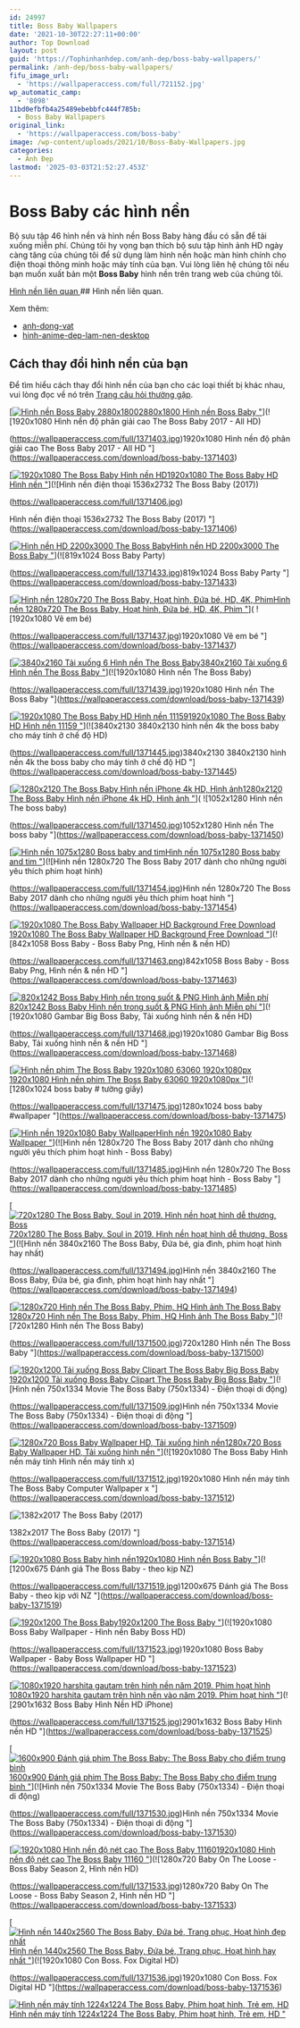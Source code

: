 ```yaml
---
id: 24997
title: Boss Baby Wallpapers
date: '2021-10-30T22:27:11+00:00'
author: Top Download
layout: post
guid: 'https://Tophinhanhdep.com/anh-dep/boss-baby-wallpapers/'
permalink: /anh-dep/boss-baby-wallpapers/
fifu_image_url:
  - 'https://wallpaperaccess.com/full/721152.jpg'
wp_automatic_camp:
  - '8098'
11bd0efbfb4a25489ebebbfc444f785b:
  - Boss Baby Wallpapers
original_link:
  - 'https://wallpaperaccess.com/boss-baby'
image: /wp-content/uploads/2021/10/Boss-Baby-Wallpapers.jpg
categories:
  - Ảnh Đẹp
lastmod: '2025-03-03T21:52:27.453Z'
---
```

# Boss Baby các hình nền

Bộ sưu tập 46 hình nền và hình nền Boss Baby hàng đầu có sẵn để tải xuống miễn phí. Chúng tôi hy vọng bạn thích bộ sưu tập hình ảnh HD ngày càng tăng của chúng tôi để sử dụng làm hình nền hoặc màn hình chính cho điện thoại thông minh hoặc máy tính của bạn. Vui lòng liên hệ chúng tôi nếu bạn muốn xuất bản một **Boss Baby** hình nền trên trang web của chúng tôi.

[Hình nền liên quan ](#related) ## Hình nền liên quan.

   
 Xem thêm:

   
- [anh-dong-vat](https://tophinhanhdep.com/the-gioi-dong-vat/anh-dong-vat/)
- [hinh-anime-dep-lam-nen-desktop](https://tophinhanhdep.com/anh-anime/hinh-anime-dep-lam-nen-desktop/)

## Cách thay đổi hình nền của bạn

Để tìm hiểu cách thay đổi hình nền của bạn cho các loại thiết bị khác nhau, vui lòng đọc về nó trên [Trang câu hỏi thường gặp](https://tophinhanhdep.com/faq/).

  
[[![Hình nền Boss Baby 2880x1800](https://wallpaperaccess.com/full/721152.jpg)2880x1800 Hình nền Boss Baby "](https://wallpaperaccess.com/download/boss-baby-721152)](![1920x1080 Hình nền độ phân giải cao The Boss Baby 2017 - All HD)

(https://wallpaperaccess.com/full/1371403.jpg)1920x1080 Hình nền độ phân giải cao The Boss Baby 2017 - All HD "](https://wallpaperaccess.com/download/boss-baby-1371403)

[[![1920x1080 The Boss Baby Hình nền HD](https://wallpaperaccess.com/full/1371405.jpg)1920x1080 The Boss Baby HD Hình nền "](https://wallpaperaccess.com/download/boss-baby-1371405)](![Hình nền điện thoại 1536x2732 The Boss Baby (2017))

(https://wallpaperaccess.com/full/1371406.jpg)

Hình nền điện thoại 1536x2732 The Boss Baby (2017) "](https://wallpaperaccess.com/download/boss-baby-1371406)

[[![Hình nền HD 2200x3000 The Boss Baby](https://wallpaperaccess.com/full/1371427.jpg)Hình nền HD 2200x3000 The Boss Baby "](https://wallpaperaccess.com/download/boss-baby-1371427)](![819x1024 Boss Baby Party)

(https://wallpaperaccess.com/full/1371433.jpg)819x1024 Boss Baby Party "](https://wallpaperaccess.com/download/boss-baby-1371433)

[[![Hình nền 1280x720 The Boss Baby, Hoạt hình, Đứa bé, HD, 4K, Phim](https://wallpaperaccess.com/full/1371434.jpg)Hình nền 1280x720 The Boss Baby, Hoạt hình, Đứa bé, HD, 4K, Phim "](https://wallpaperaccess.com/download/boss-baby-1371434)]( ![1920x1080 Vẽ em bé)

(https://wallpaperaccess.com/full/1371437.jpg)1920x1080 Vẽ em bé "](https://wallpaperaccess.com/download/boss-baby-1371437)

[[![3840x2160 Tải xuống 6 Hình nền The Boss Baby](https://wallpaperaccess.com/full/346484.jpg)3840x2160 Tải xuống 6 Hình nền The Boss Baby "](https://wallpaperaccess.com/download/boss-baby-346484)](![1920x1080 Hình nền The Boss Baby)

(https://wallpaperaccess.com/full/1371439.jpg)1920x1080 Hình nền The Boss Baby "](https://wallpaperaccess.com/download/boss-baby-1371439)

[[![1920x1080 The Boss Baby HD Hình nền 11159](https://wallpaperaccess.com/full/1371440.jpg)1920x1080 The Boss Baby HD Hình nền 11159 "](https://wallpaperaccess.com/download/boss-baby-1371440)](![3840x2130 3840x2130 hình nền 4k the boss baby cho máy tính ở chế độ HD)

(https://wallpaperaccess.com/full/1371445.jpg)3840x2130 3840x2130 hình nền 4k the boss baby cho máy tính ở chế độ HD "](https://wallpaperaccess.com/download/boss-baby-1371445)

[[![1280x2120 The Boss Baby Hình nền iPhone 4k HD, Hình ảnh](https://wallpaperaccess.com/full/1371447.jpg)1280x2120 The Boss Baby Hình nền iPhone 4k HD, Hình ảnh "](https://wallpaperaccess.com/download/boss-baby-1371447)]( ![1052x1280 Hình nền The boss baby)

(https://wallpaperaccess.com/full/1371450.jpg)1052x1280 Hình nền The boss baby "](https://wallpaperaccess.com/download/boss-baby-1371450)

[[![Hình nền 1075x1280 Boss baby and tim](https://wallpaperaccess.com/full/1371452.jpg)Hình nền 1075x1280 Boss baby and tim "](https://wallpaperaccess.com/download/boss-baby-1371452)](![Hình nền 1280x720 The Boss Baby 2017 dành cho những người yêu thích phim hoạt hình)

(https://wallpaperaccess.com/full/1371454.jpg)Hình nền 1280x720 The Boss Baby 2017 dành cho những người yêu thích phim hoạt hình "](https://wallpaperaccess.com/download/boss-baby-1371454)

[[![1920x1080 The Boss Baby Wallpaper HD Background Free Download](https://wallpaperaccess.com/full/346691.jpg)1920x1080 The Boss Baby Wallpaper HD Background Free Download "](https://wallpaperaccess.com/download/boss-baby-346691)](![842x1058 Boss Baby - Boss Baby Png, Hình nền & nền HD)

(https://wallpaperaccess.com/full/1371463.png)842x1058 Boss Baby - Boss Baby Png, Hình nền &amp; nền HD "](https://wallpaperaccess.com/download/boss-baby-1371463)

[[![820x1242 Boss Baby Hình nền trong suốt & PNG Hình ảnh Miễn phí](https://wallpaperaccess.com/full/1371466.jpg)820x1242 Boss Baby Hình nền trong suốt &amp; PNG Hình ảnh Miễn phí "](https://wallpaperaccess.com/download/boss-baby-1371466)](![1920x1080 Gambar Big Boss Baby, Tải xuống hình nền & nền HD)

(https://wallpaperaccess.com/full/1371468.jpg)1920x1080 Gambar Big Boss Baby, Tải xuống hình nền &amp; nền HD "](https://wallpaperaccess.com/download/boss-baby-1371468)

[[![Hình nền phim The Boss Baby 1920x1080 63060 1920x1080px](https://wallpaperaccess.com/full/1371470.jpg)1920x1080 Hình nền phim The Boss Baby 63060 1920x1080px "](https://wallpaperaccess.com/download/boss-baby-1371470)](![1280x1024 boss baby # tường giấy)

(https://wallpaperaccess.com/full/1371475.jpg)1280x1024 boss baby #wallpaper "](https://wallpaperaccess.com/download/boss-baby-1371475)

[[![Hình nền 1920x1080 Baby Wallpaper](https://wallpaperaccess.com/full/1371481.jpg)Hình nền 1920x1080 Baby Wallpaper "](https://wallpaperaccess.com/download/boss-baby-1371481)](![Hình nền 1280x720 The Boss Baby 2017 dành cho những người yêu thích phim hoạt hình - Boss Baby)

(https://wallpaperaccess.com/full/1371485.jpg)Hình nền 1280x720 The Boss Baby 2017 dành cho những người yêu thích phim hoạt hình - Boss Baby "](https://wallpaperaccess.com/download/boss-baby-1371485)

[[![720x1280 The Boss Baby.  Soul in 2019. Hình nền hoạt hình dễ thương, Boss](https://wallpaperaccess.com/full/1371493.jpg)720x1280 The Boss Baby. Soul in 2019. Hình nền hoạt hình dễ thương, Boss "](https://wallpaperaccess.com/download/boss-baby-1371493)](![Hình nền 3840x2160 The Boss Baby, Đứa bé, gia đình, phim hoạt hình hay nhất)

(https://wallpaperaccess.com/full/1371494.jpg)Hình nền 3840x2160 The Boss Baby, Đứa bé, gia đình, phim hoạt hình hay nhất "](https://wallpaperaccess.com/download/boss-baby-1371494)

[[![1280x720 Hình nền The Boss Baby, Phim, HQ Hình ảnh The Boss Baby](https://wallpaperaccess.com/full/1371498.jpg)1280x720 Hình nền The Boss Baby, Phim, HQ Hình ảnh The Boss Baby "](https://wallpaperaccess.com/download/boss-baby-1371498)](![720x1280 Hình nền The Boss Baby)

(https://wallpaperaccess.com/full/1371500.jpg)720x1280 Hình nền The Boss Baby "](https://wallpaperaccess.com/download/boss-baby-1371500)

[[![1920x1200 Tải xuống Boss Baby Clipart The Boss Baby Big Boss Baby](https://wallpaperaccess.com/full/1371507.jpg)1920x1200 Tải xuống Boss Baby Clipart The Boss Baby Big Boss Baby "](https://wallpaperaccess.com/download/boss-baby-1371507)](![Hình nền 750x1334 Movie The Boss Baby (750x1334) - Điện thoại di động)

(https://wallpaperaccess.com/full/1371509.jpg)Hình nền 750x1334 Movie The Boss Baby (750x1334) - Điện thoại di động "](https://wallpaperaccess.com/download/boss-baby-1371509)

[[![1280x720 Boss Baby Wallpaper HD, Tải xuống hình nền](https://wallpaperaccess.com/full/1371511.jpg)1280x720 Boss Baby Wallpaper HD, Tải xuống hình nền "](https://wallpaperaccess.com/download/boss-baby-1371511)](![1920x1080 The Boss Baby Hình nền máy tính Hình nền máy tính x)

(https://wallpaperaccess.com/full/1371512.jpg)1920x1080 Hình nền máy tính The Boss Baby Computer Wallpaper x "](https://wallpaperaccess.com/download/boss-baby-1371512)

[![1382x2017 The Boss Baby (2017)](https://wallpaperaccess.com/full/1371514.jpg)

1382x2017 The Boss Baby (2017) "](https://wallpaperaccess.com/download/boss-baby-1371514)

[[![1920x1080 Boss Baby hình nền](https://wallpaperaccess.com/full/1371515.jpg)1920x1080 Hình nền Boss Baby "](https://wallpaperaccess.com/download/boss-baby-1371515)](![1200x675 Đánh giá The Boss Baby - theo kịp NZ)

(https://wallpaperaccess.com/full/1371519.jpg)1200x675 Đánh giá The Boss Baby - theo kịp với NZ "](https://wallpaperaccess.com/download/boss-baby-1371519)

[[![1920x1200 The Boss Baby](https://wallpaperaccess.com/full/1371520.jpg)1920x1200 The Boss Baby "](https://wallpaperaccess.com/download/boss-baby-1371520)](![1920x1080 Boss Baby Wallpaper - Hình nền Baby Boss HD)

(https://wallpaperaccess.com/full/1371523.jpg)1920x1080 Boss Baby Wallpaper - Baby Boss Wallpaper HD "](https://wallpaperaccess.com/download/boss-baby-1371523)

[[![1080x1920 harshita gautam trên hình nền năm 2019. Phim hoạt hình](https://wallpaperaccess.com/full/1371524.jpg)1080x1920 harshita gautam trên hình nền vào năm 2019. Phim hoạt hình "](https://wallpaperaccess.com/download/boss-baby-1371524)](![2901x1632 Boss Baby Hình Nền HD iPhone)

(https://wallpaperaccess.com/full/1371525.jpg)2901x1632 Boss Baby Hình nền HD "](https://wallpaperaccess.com/download/boss-baby-1371525)

[[![1600x900 Đánh giá phim The Boss Baby: The Boss Baby cho điểm trung bình](https://wallpaperaccess.com/full/1371526.jpg)1600x900 Đánh giá phim The Boss Baby: The Boss Baby cho điểm trung bình "](https://wallpaperaccess.com/download/boss-baby-1371526)](![Hình nền 750x1334 Movie The Boss Baby (750x1334) - Điện thoại di động)

(https://wallpaperaccess.com/full/1371530.jpg)Hình nền 750x1334 Movie The Boss Baby (750x1334) - Điện thoại di động "](https://wallpaperaccess.com/download/boss-baby-1371530)

[[![1920x1080 Hình nền độ nét cao The Boss Baby 11160](https://wallpaperaccess.com/full/1371531.jpg)1920x1080 Hình nền độ nét cao The Boss Baby 11160 "](https://wallpaperaccess.com/download/boss-baby-1371531)](![1280x720 Baby On The Loose - Boss Baby Season 2, Hình nền HD)

(https://wallpaperaccess.com/full/1371533.jpg)1280x720 Baby On The Loose - Boss Baby Season 2, Hình nền HD "](https://wallpaperaccess.com/download/boss-baby-1371533)

[[![Hình nền 1440x2560 The Boss Baby, Đứa bé, Trang phục, Hoạt hình đẹp nhất](https://wallpaperaccess.com/full/1371534.jpg)Hình nền 1440x2560 The Boss Baby, Đứa bé, Trang phục, Hoạt hình hay nhất "](https://wallpaperaccess.com/download/boss-baby-1371534)](![1920x1080 Con Boss.  Fox Digital HD)

(https://wallpaperaccess.com/full/1371536.jpg)1920x1080 Con Boss. Fox Digital HD "](https://wallpaperaccess.com/download/boss-baby-1371536)

[![Hình nền máy tính 1224x1224 The Boss Baby, Phim hoạt hình, Trẻ em, HD](https://wallpaperaccess.com/full/1371539.jpg)Hình nền máy tính 1224x1224 The Boss Baby, Phim hoạt hình, Trẻ em, HD "](https://wallpaperaccess.com/download/boss-baby-1371539)
